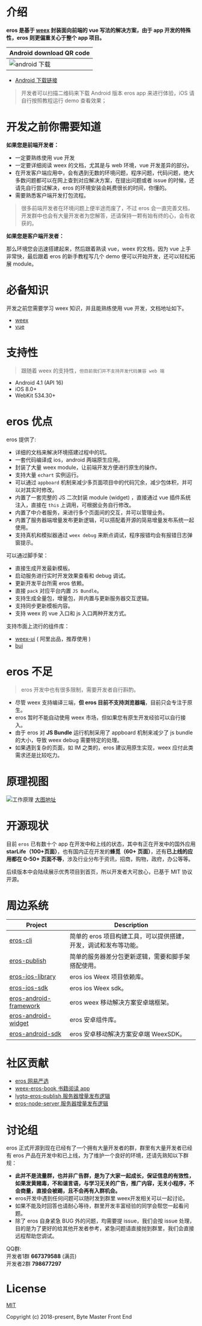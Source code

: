 
# 介绍
**eros 是基于 [weex](https://weex-project.io/cn/) 封装面向前端的 vue 写法的解决方案，由于 app 开发的特殊性，eros 则更偏重关心于整个 app 项目。**

<!--| Eros iOS gif | Eros Android gif |
|---------|---------|
|[eros-demo](https://bmfe.github.io/eros-docs/zh-cn/image/show.gif)|[eros-demo](https://bmfe.github.io/eros-docs/zh-cn/image/androidDemo.gif)|-->

| Android download QR code |
|---------|
|![android 下载](http://upload.ouliu.net/i/201801241911376ee1z.png)|
 
* [Android 下载链接](https://fir.im/weexerosandroid)


> 开发者可以扫描二维码来下载 Android 版本 eros app 来进行体验，iOS 请自行按照教程运行 demo 查看效果；

# 开发之前你需要知道
**如果您是前端开发者：**
* 一定要熟练使用 vue 开发
* 一定要详细阅读 weex 的文档，尤其是与 web 环境，vue 开发差异的部分。
* 在开发客户端应用中，会有遇到无数的环境问题，程序问题，代码问题，绝大多数问题都可以在网上查到对应解决方案，在提出问题或者 issue 的时候，还请先自行尝试解决，eros 的环境安装会耗费很长的时间，你懂的。
* 需要熟悉客户端开发打包流程。

> 很多前端开发者在环境问题上便半途而废了，不过 eros 会一直完善文档，开发群中也会有大量开发者为您解答，还请保持一颗有始有终的心，会有收获的。

**如果您是客户端开发者：**

那么环境您会迅速搭建起来，然后跟着熟读 vue，weex 的文档，因为 vue 上手非常快，最后跟着 eros 的新手教程写几个 demo 便可以开始开发，还可以轻松拓展 module。

# 必备知识
开发之前您需要学习 weex 知识，并且能熟练使用 vue 开发，文档地址如下。
* [weex](http://weex.apache.org/cn/guide/)
* [vue](https://cn.vuejs.org/v2/guide/)

# 支持性 
> 跟随着 weex 的支持性，`但目前我们并不支持开发代码兼容 web 端`

* Android 4.1 (API 16)
* iOS 8.0+ 
* WebKit 534.30+ 

# eros 优点
eros 提供了: 
* 详细的文档来解决环境搭建过程中的坑。
* 一套代码编译成 ios，android 两端原生应用。
* 封装了大量 weex module，让前端开发方便进行原生的操作。
* 支持大量 `echart` 实例运行。
* 可以通过 `appboard` 机制来减少多页面项目中的代码冗余，减少包体积，并可以对其实时修改。
* 内置了一套完整的 JS 二次封装 module (widget) ，直接通过 vue 插件系统注入，直接在 `this` 上调用，可根据业务自行修改。
* 内置了中介者服务，来进行多个页面间的交互，并可以管理业务。
* 内置了服务器端增量发布更新逻辑，可以搭配着开源的简易增量发布系统一起使用。
* 支持真机和模拟器通过 `weex debug` 来断点调试，程序报错均会有报错日志弹窗提示。

可以通过脚手架：
* 直接生成开发最新模板。
* 启动服务进行实时开发效果查看和 debug 调试。
* 更新开发平台所需 eros 依赖。
* 直接 `pack` 对应平台内置 `JS Bundle`。
* 支持生成全量包，增量包，并内置与更新服务器交互逻辑。
* 支持同步更新模板内容。
* 支持 weex 的 vue 入口和 js 入口两种开发方式。

支持市面上流行的组件库：
* [weex-ui](https://github.com/alibaba/weex-ui) ( 阿里出品，推荐使用 )
* [bui](https://github.com/bingo-oss/bui-weex)

# eros 不足
> eros 开发中也有很多限制，需要开发者自行斟酌。

* 尽管 weex 支持编译三端，**但 eros 目前不支持浏览器端**，目前只会专注于原生。
* eros 暂时不能自动使用 weex 市场，但如果您有原生开发经验可以自行接入。
* 由于 eros 对 **JS Bundle** 运行机制采用了 appboard 机制来减少了 js bundle 的大小，导致 weex debug 需要特定的处理。
* 如果遇到复杂的页面，如 IM 之类的，eros 建议用原生实现，weex 应付此类需求还是比较吃力。

# 原理视图

![工作原理](http://on-img.com/chart_image/59c5d743e4b0d34a18d69580.png)
[大图地址](http://on-img.com/chart_image/59c5d743e4b0d34a18d69580.png)

# 开源现状
目前 `eros` 已有数十个 app 在开发中和上线的状态，其中有正在开发中的国外应用 **starLife（100+页面）**，也有国内正在开发的**蜂觅（60+ 页面）**，还有**已上线的应用都在 0-50+ 页面不等**，涉及行业分布于资讯，招商，购物，政府，办公等等。


后续版本中会陆续展示优秀项目到首页，所以开发者大可放心，已基于 MIT 协议开源。


# 周边系统
| Project | Description |
|---------|-------------|
| [eros-cli](https://github.com/bmfe/eros-cli) | 简单的 eros 项目构建工具，可以提供搭建，开发，调试和发布等功能。 |
| [eros-publish](https://github.com/bmfe/eros-publish) | 简单的服务器差分包更新逻辑，需要和脚手架搭配使用。 |
| [eros-ios-library](https://github.com/bmfe/Benmu-iOS-Library) | eros ios Weex 项目依赖库。 |
| [eros-ios-sdk](https://github.com/bmfe/WeexiOSSDK) | eros ios Weex sdk。 |
| [eros-android-framework](https://github.com/bmfe/WeexErosFramework) | eros weex 移动解决方案安卓端框架。 |
| [eros-android-widget](https://github.com/bmfe/BMWidget) | eros 安卓组件库。 |
| [eros-android-sdk](https://github.com/bmfe/WeexSDK) | eros 安卓移动解决方案安卓端 WeexSDK。 |

# 社区贡献
* [eros 网易严选](https://github.com/bmfe/eros-yanxuan-demo-v2)
* [weex-eros-book 书籍阅读 app](https://github.com/wennjie/weex-book)
* [lygtq-eros-publish 服务器增量发布逻辑](https://github.com/hodgevk/lygtq-eros-publish)
* [eros-node-server 服务器增量发布逻辑](https://github.com/shawn-tangsc/eros-node-server)

# 讨论组
eros 正式开源到现在已经有了一个拥有大量开发者的群，群里有大量开发者已经有 eros 产品在开发中和已上线，为了维护一个良好的环境，还请先熟知以下群规：

* **此并不是流量群，也并非广告群，是为了大家一起成长，保证信息的有效性，如果发黄赌毒，不和谐言语，与学习无关的广告，推广内容，无关小程序，不会商量，直接会被踢，且不会再有入群机会。**
* eros开发中遇到任何问题可以随时发到群里 weex开发相关可以一起讨论。
* 如果不能及时回答也请耐心等待，群里开发丰富经验的同学会帮您一起看问题。
* 除了 eros 自身紧急 BUG 外的问题，均需要提 issue，我们会按 issue 处理，目的是为了更好的给其他开发者参考，紧急问题请直接抛到群里，我们会直接远程帮助您调试。

QQ群:  
开发者1群 **667379588** (满员) <br>
开发者2群 **798677297**

# License
[MIT](https://opensource.org/licenses/MIT)

Copyright (c) 2018-present, Byte Master Front End